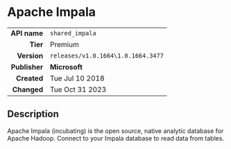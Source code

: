 # Apache Impala
| | |
|-:|-|
|**API name**|`shared_impala`|
|**Tier**|Premium|
|**Version**|`releases/v1.0.1664\1.0.1664.3477`|
|**Publisher**|**Microsoft**|
|**Created**|Tue Jul 10 2018|
|**Changed**|Tue Oct 31 2023|

## Description
Apache Impala (incubating) is the open source, native analytic database for Apache Hadoop.  Connect to your Impala database to read data from tables.
